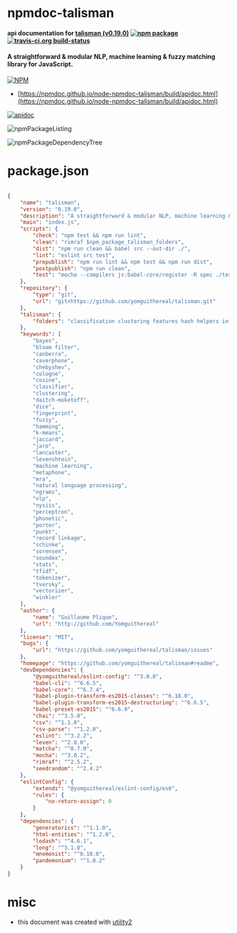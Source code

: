 # npmdoc-talisman

#### api documentation for  [talisman (v0.19.0)](https://github.com/yomguithereal/talisman#readme)  [![npm package](https://img.shields.io/npm/v/npmdoc-talisman.svg?style=flat-square)](https://www.npmjs.org/package/npmdoc-talisman) [![travis-ci.org build-status](https://api.travis-ci.org/npmdoc/node-npmdoc-talisman.svg)](https://travis-ci.org/npmdoc/node-npmdoc-talisman)

#### A straightforward & modular NLP, machine learning & fuzzy matching library for JavaScript.

[![NPM](https://nodei.co/npm/talisman.png?downloads=true&downloadRank=true&stars=true)](https://www.npmjs.com/package/talisman)

- [https://npmdoc.github.io/node-npmdoc-talisman/build/apidoc.html](https://npmdoc.github.io/node-npmdoc-talisman/build/apidoc.html)

[![apidoc](https://npmdoc.github.io/node-npmdoc-talisman/build/screenCapture.buildCi.browser.%252Ftmp%252Fbuild%252Fapidoc.html.png)](https://npmdoc.github.io/node-npmdoc-talisman/build/apidoc.html)

![npmPackageListing](https://npmdoc.github.io/node-npmdoc-talisman/build/screenCapture.npmPackageListing.svg)

![npmPackageDependencyTree](https://npmdoc.github.io/node-npmdoc-talisman/build/screenCapture.npmPackageDependencyTree.svg)



# package.json

```json

{
    "name": "talisman",
    "version": "0.19.0",
    "description": "A straightforward & modular NLP, machine learning & fuzzy matching library for JavaScript.",
    "main": "index.js",
    "scripts": {
        "check": "npm test && npm run lint",
        "clean": "rimraf $npm_package_talisman_folders",
        "dist": "npm run clean && babel src --out-dir ./",
        "lint": "eslint src test",
        "prepublish": "npm run lint && npm test && npm run dist",
        "postpublish": "npm run clean",
        "test": "mocha --compilers js:babel-core/register -R spec ./test/endpoint.js"
    },
    "repository": {
        "type": "git",
        "url": "git+https://github.com/yomguithereal/talisman.git"
    },
    "talisman": {
        "folders": "classification clustering features hash helpers inflectors keyers keyword-extraction metrics parsers phonetics regexp stats stemmers tag tokenizers"
    },
    "keywords": [
        "bayes",
        "bloom filter",
        "canberra",
        "caverphone",
        "chebyshev",
        "cologne",
        "cosine",
        "classifier",
        "clustering",
        "daitch-mokotoff",
        "dice",
        "fingerprint",
        "fuzzy",
        "hamming",
        "k-means",
        "jaccard",
        "jaro",
        "lancaster",
        "levenshtein",
        "machine learning",
        "metaphone",
        "mra",
        "natural language processing",
        "ngrams",
        "nlp",
        "nysiis",
        "perceptron",
        "phonetic",
        "porter",
        "punkt",
        "record linkage",
        "schinke",
        "sorensen",
        "soundex",
        "stats",
        "tfidf",
        "tokenizer",
        "tversky",
        "vectorizer",
        "winkler"
    ],
    "author": {
        "name": "Guillaume Plique",
        "url": "http://github.com/Yomguithereal"
    },
    "license": "MIT",
    "bugs": {
        "url": "https://github.com/yomguithereal/talisman/issues"
    },
    "homepage": "https://github.com/yomguithereal/talisman#readme",
    "devDependencies": {
        "@yomguithereal/eslint-config": "^3.0.0",
        "babel-cli": "^6.6.5",
        "babel-core": "^6.7.4",
        "babel-plugin-transform-es2015-classes": "^6.18.0",
        "babel-plugin-transform-es2015-destructuring": "^6.6.5",
        "babel-preset-es2015": "^6.6.0",
        "chai": "^3.5.0",
        "csv": "^1.1.0",
        "csv-parse": "^1.2.0",
        "eslint": "^3.2.2",
        "leven": "^2.0.0",
        "matcha": "^0.7.0",
        "mocha": "^3.0.2",
        "rimraf": "^2.5.2",
        "seedrandom": "^2.4.2"
    },
    "eslintConfig": {
        "extends": "@yomguithereal/eslint-config/es6",
        "rules": {
            "no-return-assign": 0
        }
    },
    "dependencies": {
        "generatorics": "^1.1.0",
        "html-entities": "^1.2.0",
        "lodash": "^4.6.1",
        "long": "^3.1.0",
        "mnemonist": "^0.10.0",
        "pandemonium": "^1.0.2"
    }
}
```



# misc
- this document was created with [utility2](https://github.com/kaizhu256/node-utility2)
